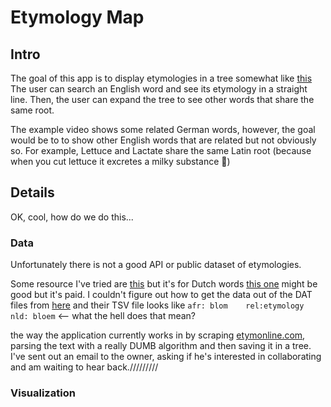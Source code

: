 # Etymology Map

## Intro
The goal of this app is to display etymologies in a tree somewhat like [this](https://drive.google.com/file/d/1DnMbxpmvJKv1D4QSfTvsv8y-9F3zOV09/view)
The user can search an English word and see its etymology in a straight line.
Then, the user can expand the tree to see other words that share the same root.

The example video shows some related German words, however, the goal would be to
to show other English words that are related but not obviously so. For example,
Lettuce and Lactate share the same Latin root (because when you cut lettuce it
excretes a milky substance 😬)

## Details
OK, cool, how do we do this...

### Data
Unfortunately there is not a good API or public dataset of etymologies.   

Some resource I've tried are [this](https://www.knaw.nl/en/news/news/etymologiebank-online) but it's for Dutch words
[this one](https://developer.oxforddictionaries.com/documentation/glossary) might be good but it's paid.
I couldn't figure out how to get the data out of the DAT files from [here](http://www1.icsi.berkeley.edu/~demelo/etymwn/)
and their TSV file looks like `afr: blom	rel:etymology	nld: bloem` <-- what the hell does that mean?

the way the application currently works in by scraping [etymonline.com](https://www.etymonline.com/), parsing the
text with a really DUMB algorithm and then saving it in a tree. I've sent out an email to the owner, asking
if he's interested in collaborating and am waiting to hear back./////////

### Visualization
